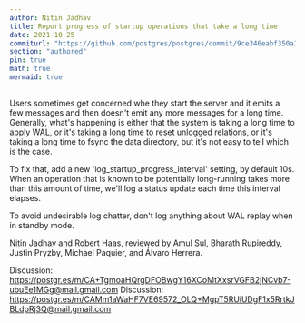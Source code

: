```yaml
---
author: Nitin Jadhav
title: Report progress of startup operations that take a long time
date: 2021-10-25
commiturl: "https://github.com/postgres/postgres/commit/9ce346eabf350a130bba46be3f8c50ba28506969"
section: "authored"
pin: true
math: true
mermaid: true
---
```


Users sometimes get concerned whe they start the server and it
emits a few messages and then doesn't emit any more messages for
a long time. Generally, what's happening is either that the
system is taking a long time to apply WAL, or it's taking a
long time to reset unlogged relations, or it's taking a long
time to fsync the data directory, but it's not easy to tell
which is the case.

To fix that, add a new 'log_startup_progress_interval' setting,
by default 10s. When an operation that is known to be potentially
long-running takes more than this amount of time, we'll log a
status update each time this interval elapses.

To avoid undesirable log chatter, don't log anything about WAL
replay when in standby mode.

Nitin Jadhav and Robert Haas, reviewed by Amul Sul, Bharath
Rupireddy, Justin Pryzby, Michael Paquier, and Álvaro Herrera.

Discussion: https://postgr.es/m/CA+TgmoaHQrgDFOBwgY16XCoMtXxsrVGFB2jNCvb7-ubuEe1MGg@mail.gmail.com
Discussion: https://postgr.es/m/CAMm1aWaHF7VE69572_OLQ+MgpT5RUiUDgF1x5RrtkJBLdpRj3Q@mail.gmail.com